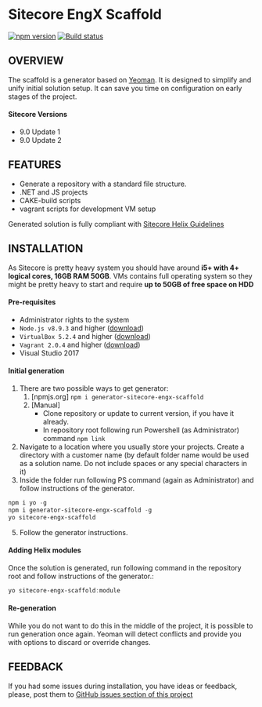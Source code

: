 # Sitecore EngX Scaffold

[![npm version](https://badge.fury.io/js/generator-sitecore-engx-scaffold.svg)](https://badge.fury.io/js/generator-sitecore-engx-scaffold)
[![Build status](https://ci.appveyor.com/api/projects/status/a7qjl56tmurpn7qq?svg=true)](https://ci.appveyor.com/project/asmagin/sitecore-engx-scaffold)

## OVERVIEW
The scaffold is a generator based on [Yeoman](http://yeoman.io/). It is designed to simplify and unify initial solution setup. It can save you time on configuration on early stages of the project.
#### Sitecore Versions
* 9.0 Update 1
* 9.0 Update 2

## FEATURES
* Generate a repository with a standard file structure.
* .NET and JS projects
* CAKE-build scripts
* vagrant scripts for development VM setup

Generated solution is fully compliant with [Sitecore Helix Guidelines](http://helix.sitecore.net/)

## INSTALLATION
As Sitecore is pretty heavy system you should have around **i5+ with 4+ logical cores, 16GB RAM 50GB**. VMs contains full operating system so they might be pretty heavy to start and require **up to 50GB of free space on HDD**

#### Pre-requisites
* Administrator rights to the system
* `Node.js v8.9.3` and higher ([download](https://nodejs.org/en/download/))
* `VirtualBox 5.2.4` and higher ([download](https://www.virtualbox.org/wiki/Downloads))
* `Vagrant 2.0.4` and higher ([download](https://www.vagrantup.com/downloads.html))
* Visual Studio 2017

#### Initial generation
1. There are two possible ways to get generator:
    1. [npmjs.org] `npm i generator-sitecore-engx-scaffold`
    2. [Manual]
        * Clone repository or update to current version, if you have it already.
        * In repository root following run Powershell (as Administrator) command `npm link`
3. Navigate to a location where you usually store your projects. Create a directory with a customer name (by default folder name would be used as a solution name. Do not include spaces or any special characters in it)
4. Inside the folder run following PS command (again as Administrator) and follow instructions of the generator.

``` powershell
npm i yo -g
npm i generator-sitecore-engx-scaffold -g
yo sitecore-engx-scaffold
```
5. Follow the generator instructions.

#### Adding Helix modules
Once the solution is generated, run following command in the repository root and follow instructions of the generator.:
``` powershell
yo sitecore-engx-scaffold:module
```

#### Re-generation
While you do not want to do this in the middle of the project, it is possible to run generation once again. Yeoman will detect conflicts and provide you with options to discard or override changes.

## FEEDBACK
If you had some issues during installation, you have ideas or feedback, please, post them to [GitHub issues section of this project](https://github.com/epam/sitecore-engx-scaffold/issues)
